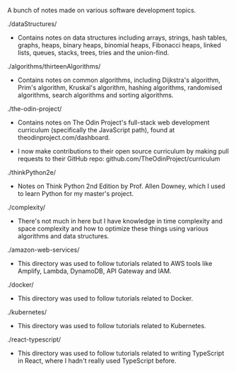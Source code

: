 A bunch of notes made on various software development topics.

./dataStructures/

- Contains notes on data structures including arrays, strings, hash tables, graphs, heaps, binary heaps, binomial heaps, Fibonacci heaps, linked lists, queues, stacks, trees, tries and the union-find.

./algorithms/thirteenAlgorithms/

- Contains notes on common algorithms, including Dijkstra's algorithm, Prim's algorithm, Kruskal's algorithm, hashing algorithms, randomised algorithms, search algorithms and sorting algorithms.

./the-odin-project/

- Contains notes on The Odin Project's full-stack web development curriculum (specifically the JavaScript path), found at theodinproject.com/dashboard.

- I now make contributions to their open source curriculum by making pull requests to their GitHub repo: github.com/TheOdinProject/curriculum

./thinkPython2e/

- Notes on Think Python 2nd Edition by Prof. Allen Downey, which I used to learn Python for my master's project.

./complexity/

- There's not much in here but I have knowledge in time complexity and space complexity and how to optimize these things using various algorithms and data structures.

./amazon-web-services/

- This directory was used to follow tutorials related to AWS tools like Amplify, Lambda, DynamoDB, API Gateway and IAM.

./docker/

- This directory was used to follow tutorials related to Docker.

./kubernetes/

- This directory was used to follow tutorials related to Kubernetes.

./react-typescript/

- This directory was used to follow tutorials related to writing TypeScript in React, where I hadn't really used TypeScript before.